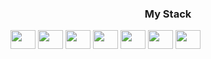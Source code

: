 <h3 style="text-align:center;">My Stack</h3>

<div style="display: inline-block;">
<img src="https://cdn.jsdelivr.net/gh/devicons/devicon/icons/laravel/laravel-plain.svg" height="30" width="40"/>
<img src="https://cdn.jsdelivr.net/gh/devicons/devicon/icons/php/php-original.svg" height="30" width="40"/>
<img src="https://cdn.jsdelivr.net/gh/devicons/devicon/icons/bootstrap/bootstrap-original.svg" height="30" width="40"/>  
<img src="https://cdn.jsdelivr.net/gh/devicons/devicon/icons/css3/css3-original.svg" height="30" width="40"/>
<img src="https://cdn.jsdelivr.net/gh/devicons/devicon/icons/git/git-original-wordmark.svg" height="30" width="40"/>
<img src="https://cdn.jsdelivr.net/gh/devicons/devicon/icons/html5/html5-original.svg" height="30" width="40"/>
<img src="https://cdn.jsdelivr.net/gh/devicons/devicon/icons/mysql/mysql-original-wordmark.svg" height="30" width="40"/>
</div>  
